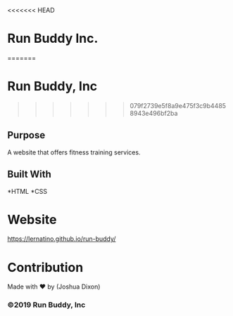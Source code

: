 <<<<<<< HEAD
# Run Buddy Inc.
=======
# Run Buddy, Inc
>>>>>>> 079f2739e5f8a9e475f3c9b44858943e496bf2ba

## Purpose
A website that offers fitness training services.

## Built With
*HTML
*CSS

# Website
https://lernatino.github.io/run-buddy/

# Contribution
Made with ❤️ by (Joshua Dixon)

### ©️2019 Run Buddy, Inc
